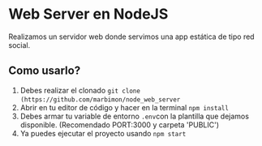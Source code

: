 # Web Server en NodeJS

Realizamos un servidor web donde servimos una app estática de tipo red social.

## Como usarlo?

1. Debes realizar el clonado `git clone` `(https://github.com/marbimon/node_web_server`
2. Abrir en tu editor de código y hacer en la terminal `npm install`
3. Debes armar tu variable de entorno `.env`con la plantilla que dejamos disponible. (Recomendado PORT:3000 y carpeta 'PUBLIC')
4. Ya puedes ejecutar el proyecto usando `npm start`